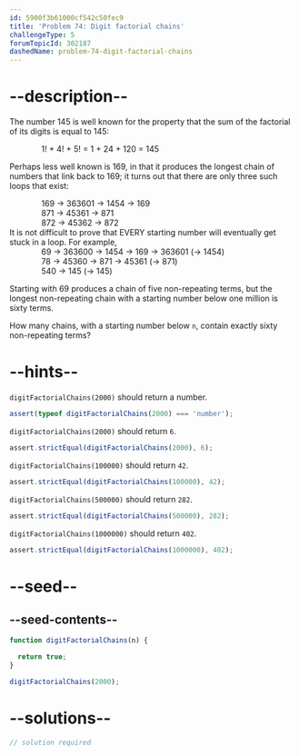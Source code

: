 ```yaml
---
id: 5900f3b61000cf542c50fec9
title: 'Problem 74: Digit factorial chains'
challengeType: 5
forumTopicId: 302187
dashedName: problem-74-digit-factorial-chains
---
```


# --description--

The number 145 is well known for the property that the sum of the factorial of its digits is equal to 145:

<div style='margin-left: 4em;'>1! + 4! + 5! = 1 + 24 + 120 = 145</div>

Perhaps less well known is 169, in that it produces the longest chain of numbers that link back to 169; it turns out that there are only three such loops that exist:

<div style='margin-left: 4em;'>
  169 → 363601 → 1454 → 169<br>
  871 → 45361 → 871<br>
  872 → 45362 → 872<br>
</div>
It is not difficult to prove that EVERY starting number will eventually get stuck in a loop. For example,

<div style='margin-left: 4em;'>
  69 → 363600 → 1454 → 169 → 363601 (→ 1454)<br>
  78 → 45360 → 871 → 45361 (→ 871)<br>
  540 → 145 (→ 145)<br>
</div>

Starting with 69 produces a chain of five non-repeating terms, but the longest non-repeating chain with a starting number below one million is sixty terms.

How many chains, with a starting number below `n`, contain exactly sixty non-repeating terms?

# --hints--

`digitFactorialChains(2000)` should return a number.

```js
assert(typeof digitFactorialChains(2000) === 'number');
```

`digitFactorialChains(2000)` should return `6`.

```js
assert.strictEqual(digitFactorialChains(2000), 6);
```

`digitFactorialChains(100000)` should return `42`.

```js
assert.strictEqual(digitFactorialChains(100000), 42);
```

`digitFactorialChains(500000)` should return `282`.

```js
assert.strictEqual(digitFactorialChains(500000), 282);
```

`digitFactorialChains(1000000)` should return `402`.

```js
assert.strictEqual(digitFactorialChains(1000000), 402);
```

# --seed--

## --seed-contents--

```js
function digitFactorialChains(n) {

  return true;
}

digitFactorialChains(2000);
```

# --solutions--

```js
// solution required
```
